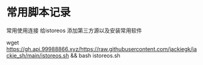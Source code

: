 # 常用脚本记录
常用使用连接
给istoreos 添加第三方源以及安装常用软件

wget https://gh.api.99988866.xyz/https://raw.githubusercontent.com/jackiegk/jackie_sh/main/istoreos.sh && bash istoreos.sh
